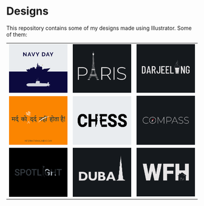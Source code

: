 # Designs
This repository contains some of my designs made using Illustrator.
Some of them:
<table>
    <tr>
      <td><img src="2020-12/png/04.12.2020.png"></td>
      <td><img src="2020-12/png/18.12.2020.png"></td>
      <td><img src="2020-12/png/31.12.2020.png"></td>
    </tr>
    <tr>
      <td><img src="2020-11/png/19.11.2020.png"></td>
      <td><img src="2020-11/png/20.11.2020.png"></td>
      <td><img src="2020-12/png/12.12.2020.png"></td>
    </tr>
    <tr>
      <td><img src="2020-11/png/21.11.2020.png"></td>
      <td><img src="2020-12/png/14.12.2020.png"></td>
      <td><img src="2021-01/png/05.01.2021.png"></td>
    </tr>
</table>

